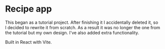 # Recipe app
This began as a tutorial project. After finishing it I accidentally deleted it, so I decided to rewrite it from scratch. As a result it was no longer the one from the tutorial but my own design. I've also added extra functionality.

Built in React with Vite.
